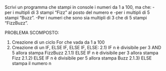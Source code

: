 Scrivi un programma che stampi in console i numeri da 1 a 100,
ma che: 
-per i multipli di 3 stampi “Fizz” al posto del numero e
-per i multipli di 5 stampi “Buzz”.
-Per i numeri che sono sia multipli di 3 che di 5 stampi “FizzBuzz”.


PROBLEMA SCOMPOSTO:
1) Creazione di un ciclo For che vada da 1 a 100 
2) Creazione di un IF, ELSE IF, ELSE IF, ELSE:
    2.1) IF n è divisibile per 3 AND 5 allora stampa FizzBuzz
        2.1.1) ELSE IF n è divisibile per 3 allora stampa Fizz
        2.1.2) ELSE IF n è divisibile per 5 allora stampa Buzz
        2.1.3) ELSE stampa il numero n